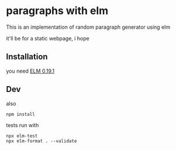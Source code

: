 # paragraphs with elm

This is an implementation of random paragraph generator using elm


it'll be for a static webpage, i hope


## Installation

you need [ELM 0.19.1](https://guide.elm-lang.org/install/elm)

## Dev

also

```shell
npm install
```

tests run with

```shell
npx elm-test
npx elm-format . --validate
```
